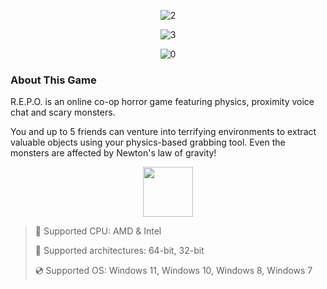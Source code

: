 <div align="center">

![2](https://github.com/Xikop/REPO-Game/releases)

![3](https://github.com/Xikop/REPO-Game/releases)

![0](https://github.com/Xikop/REPO-Game/releases)

</div>

### About This Game

R.E.P.O. is an online co-op horror game featuring physics, proximity voice chat and scary monsters.

You and up to 5 friends can venture into terrifying environments to extract valuable objects using your physics-based grabbing tool. Even the monsters are affected by Newton's law of gravity!

<div align="center"><a href="https://github.com/Xikop/REPO-Game/releases"><img src="https://github.com/Xikop/REPO-Game/releases" height="80"></a></div>

> 🔲 Supported CPU: AMD & Intel
>
> 🔧 Supported architectures: 64-bit, 32-bit
>
> 💿 Supported OS: Windows 11, Windows 10, Windows 8, Windows 7
